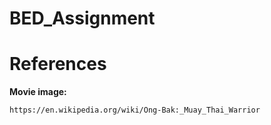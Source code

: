 # BED_Assignment

# References
**Movie image:**

```
https://en.wikipedia.org/wiki/Ong-Bak:_Muay_Thai_Warrior
```
